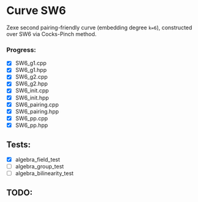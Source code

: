 # Curve SW6 
Zexe second pairing-friendly curve (embedding degree `k=6`), constructed over SW6 via Cocks-Pinch method.

### Progress:
- [x] SW6_g1.cpp  
- [x] SW6_g1.hpp  
- [x] SW6_g2.cpp  
- [x] SW6_g2.hpp  
- [x] SW6_init.cpp  
- [x] SW6_init.hpp  
- [x] SW6_pairing.cpp  
- [x] SW6_pairing.hpp  
- [x] SW6_pp.cpp  
- [x] SW6_pp.hpp

## Tests:
- [x] algebra_field_test
- [ ] algebra_group_test
- [ ] algebra_bilinearity_test

## TODO:
